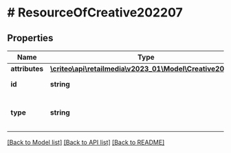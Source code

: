 # # ResourceOfCreative202207

## Properties

Name | Type | Description | Notes
------------ | ------------- | ------------- | -------------
**attributes** | [**\criteo\api\retailmedia\v2023_01\Model\Creative202207**](Creative202207.md) |  | [optional]
**id** | **string** | Id of the entity | [optional]
**type** | **string** | Canonical type name of the entity | [optional]

[[Back to Model list]](../../README.md#models) [[Back to API list]](../../README.md#endpoints) [[Back to README]](../../README.md)
